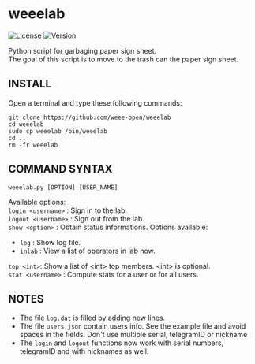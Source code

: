 # weeelab
[![License](http://img.shields.io/:license-GPL3.0-blue.svg)](http://www.gnu.org/licenses/gpl-3.0.html)
![Version](https://img.shields.io/badge/version-2.3-yellow.svg)

Python script for garbaging paper sign sheet.  
The goal of this script is to move to the trash can the paper sign sheet.

## INSTALL
Open a terminal and type these following commands:

    git clone https://github.com/weee-open/weeelab
    cd weeelab
    sudo cp weeelab /bin/weeelab
    cd ..
    rm -fr weeelab

## COMMAND SYNTAX
`weeelab.py [OPTION] [USER_NAME]`

Available options:  
  `login <username>`  : Sign in to the lab.    
  `logout <username>` : Sign out from the lab.    
  `show <option>` : Obtain status informations. Options available:
   - `log` : Show log file.  
   - `inlab` : View a list of operators in lab now.
   
  `top <int>`: Show a list of \<int\> top members. \<int\> is optional.     
  `stat <username>`   : Compute stats for a user or for all users.  
  

## NOTES
- The file `log.dat` is filled by adding new lines.
- The file `users.json` contain users info. See the example file and avoid spaces in the fields. 
Don't use multiple serial, telegramID or nickname
- The `login` and `logout` functions now work with serial numbers, telegramID and
with nicknames as well.


